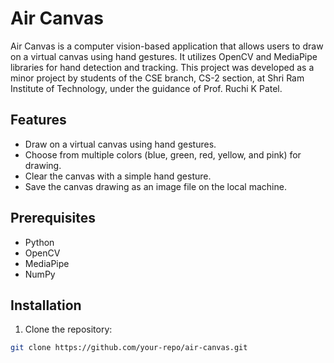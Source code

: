 # Air Canvas

Air Canvas is a computer vision-based application that allows users to draw on a virtual canvas using hand gestures. It utilizes OpenCV and MediaPipe libraries for hand detection and tracking. This project was developed as a minor project by students of the CSE branch, CS-2 section, at Shri Ram Institute of Technology, under the guidance of Prof. Ruchi K Patel.

## Features

- Draw on a virtual canvas using hand gestures.
- Choose from multiple colors (blue, green, red, yellow, and pink) for drawing.
- Clear the canvas with a simple hand gesture.
- Save the canvas drawing as an image file on the local machine.

## Prerequisites

- Python
- OpenCV
- MediaPipe
- NumPy

## Installation

1. Clone the repository:

```bash
git clone https://github.com/your-repo/air-canvas.git